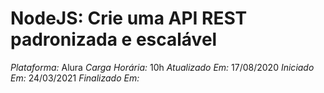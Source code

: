 # NodeJS: Crie uma API REST padronizada e escalável

*Plataforma:* Alura
*Carga Horária:* 10h
*Atualizado Em:* 17/08/2020
*Iniciado Em:* 24/03/2021
*Finalizado Em:* 